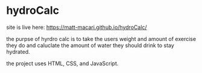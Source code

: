 # hydroCalc
site is live here: 
https://matt-macari.github.io/hydroCalc/


the purpse of hyrdro calc is to take the users weight and amount of exercise they do and caluclate the amount of water they should drink to stay hydrated. 

the project uses HTML, CSS, and JavaScript. 

